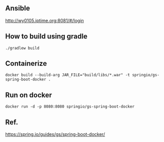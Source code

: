 ## Ansible

http://wy0105.iptime.org:8081/#/login

## How to build using gradle

```
./gradlew build
```

## Containerize

```
docker build --build-arg JAR_FILE="build/libs/*.war" -t springio/gs-spring-boot-docker .
```

## Run on docker

```
docker run -d -p 8080:8080 springio/gs-spring-boot-docker
```

## Ref.
https://spring.io/guides/gs/spring-boot-docker/



